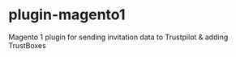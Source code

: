 # plugin-magento1
Magento 1 plugin for sending invitation data to Trustpilot &amp; adding TrustBoxes
